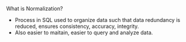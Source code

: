 What is Normalization?

- Process in SQL used to organize data such that data redundancy is reduced, ensures consistency, accuracy, integrity.
- Also easier to maitain, easier to query and analyze data.
